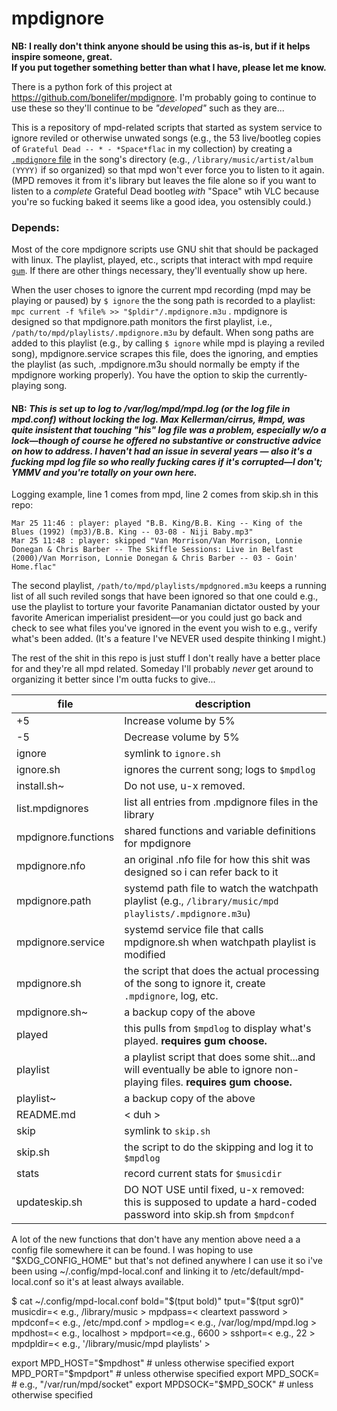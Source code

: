 # mpdignore

**NB: I really don't think anyone should be using this as-is, but if it helps inspire someone, great.  
If you put together something better than what I have, please let me know.**

There is a python fork of this project at https://github.com/bonelifer/mpdignore.  I'm probably going to continue to use these so they'll continue to be _"developed"_ such as they are...

This is a repository of mpd-related scripts that started as system service to ignore reviled or otherwise unwated songs (e.g., the 53 live/bootleg copies of `Grateful Dead -- * - *Space*flac` in my collection) by creating a [`.mpdignore` file](https://mpd.readthedocs.io/en/latest/user.html#the-music-directory-and-the-database:~:text=mpdignore) in the song's directory (e.g., `/library/music/artist/album (YYYY)` if so organized) so that mpd won't ever force you to listen to it again.  (MPD removes it from it's library but leaves the file alone so if you want to listen to a _complete_ Grateful Dead bootleg _with_ "Space" wtih VLC because you're so fucking baked it seems like a good idea, you ostensibly could.)

### Depends:
Most of the core mpdignore scripts use GNU shit that should be packaged with linux. The playlist, played, etc., scripts that interact with mpd require [`gum`](https://github.com/charmbracelet/gum).
If there are other things necessary, they'll eventually show up here.

When the user choses to ignore the current mpd recording (mpd may be playing or paused) by `$ ignore` the the song path is recorded to a playlist: `mpc current -f %file% >> "$pldir"/.mpdignore.m3u` .
mpdignore is designed so that mpdignore.path monitors the first playlist, i.e., `/path/to/mpd/playlists/.mpdignore.m3u` by default.  When song paths are added to this playlist (e.g., by calling `$ ignore` while mpd is playing a reviled song), mpdignore.service scrapes this file, does the ignoring, and empties the playlist (as such, .mpdignore.m3u should normally be empty if the mpdignore working properly).  You have the option to skip the currently-playing song.  

#### NB: *This is set up to log to /var/log/mpd/mpd.log (or the log file in mpd.conf) without locking the log.  Max Kellerman/cirrus, #mpd, was quite insistent that touching "his" log file was a problem, especially w/o a lock—though of course he offered no substantive or constructive advice on how to address.  I haven't had an issue in several years — also it's a fucking mpd log file so who really fucking cares if it's corrupted—I don't; YMMV and you're totally on your own here.*
Logging example, line 1 comes from mpd, line 2 comes from skip.sh in this repo: 
```
Mar 25 11:46 : player: played "B.B. King/B.B. King -- King of the Blues (1992) (mp3)/B.B. King -- 03-08 - Niji Baby.mp3"
Mar 25 11:48 : player: skipped "Van Morrison/Van Morrison, Lonnie Donegan & Chris Barber -- The Skiffle Sessions: Live in Belfast (2000)/Van Morrison, Lonnie Donegan & Chris Barber -- 03 - Goin' Home.flac"
```

The second playlist, `/path/to/mpd/playlists/mpdgnored.m3u` keeps a running list of all such reviled songs that have been ignored so that one could e.g., use the playlist to torture your favorite Panamanian dictator ousted by your favorite American imperialist president—or you could just go back and check to see what files you've ignored in the event you wish to e.g., verify what's been added.  (It's a feature I've NEVER used despite thinking I might.)

The rest of the shit in this repo is just stuff I don't really have a better place for and they're all mpd related.  Someday I'll probably _never_ get around to organizing it better since I'm outta fucks to give...

| file 	| description 	|
|---- |----------------------  |
| +5			| Increase volume by 5%  |
| -5			| Decrease volume by 5%  |
| ignore		| symlink to `ignore.sh`  |
| ignore.sh		| ignores the current song; logs to `$mpdlog`  |
| install.sh~           |Do not use, u-x removed.
| list.mpdignores          |list all entries from .mpdignore files in the library
| mpdignore.functions      |shared functions and variable definitions for mpdignore
| mpdignore.nfo            |an original .nfo file for how this shit was designed so i can refer back to it
| mpdignore.path           |systemd path file to watch the watchpath playlist (e.g., `/library/music/mpd playlists/.mpdignore.m3u`)
| mpdignore.service        |systemd service file that calls mpdignore.sh when watchpath playlist is modified
| mpdignore.sh             |the script that does the actual processing of the song to ignore it, create `.mpdignore`, log, etc.
| mpdignore.sh~            |a backup copy of the above
| played                   |this pulls from `$mpdlog` to display what's played.  **requires gum choose.**
| playlist                 |a playlist script that does some shit...and will eventually be able to ignore non-playing files. **requires gum choose.**
| playlist~                |a backup copy of the above
| README.md                |< duh >
| skip                     |symlink to `skip.sh`
| skip.sh                  |the script to do the skipping and log it to `$mpdlog`
| stats                    |record current stats for `$musicdir`
| updateskip.sh            |DO NOT USE until fixed, u-x removed:  this is supposed to update a hard-coded password into skip.sh from `$mpdconf`


A lot of the new functions that don't have any mention above need a a config file somewhere it can be found.  I was hoping to use "$XDG_CONFIG_HOME" but that's not defined anywhere I can use it so i've been using ~/.config/mpd-local.conf and linking it to /etc/default/mpd-local.conf so it's at least always available.

$ cat ~/.config/mpd-local.conf
bold="$(tput bold)"
tput="$(tput sgr0)"
musicdir=< e.g., /library/music >
mpdpass=< cleartext password >
mpdconf=< e.g., /etc/mpd.conf >
mpdlog=< e.g., /var/log/mpd/mpd.log >
mpdhost=< e.g., localhost >
mpdport=<e.g., 6600 >
sshport=< e.g., 22 >
mpdpldir=< e.g., '/library/music/mpd playlists' >

export MPD_HOST="$mpdhost"     # unless otherwise specified
export MPD_PORT="$mpdport"     # unless otherwise specified
export MPD_SOCK=               # e.g., "/var/run/mpd/socket"
export MPDSOCK="$MPD_SOCK"     # unless otherwise specified

